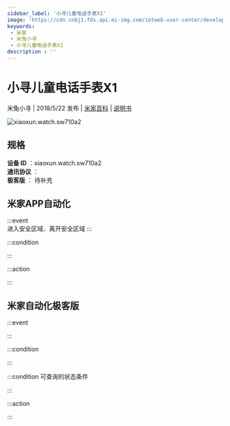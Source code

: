 ```yaml
---
sidebar_label: '小寻儿童电话手表X1'
image: 'https://cdn.cnbj1.fds.api.mi-img.com/iotweb-user-center/developer_1678870889818VsvN6gh7.png?GalaxyAccessKeyId=AKVGLQWBOVIRQ3XLEW&Expires=9223372036854775807&Signature=m2GXNr6ynSU3iwUAp4KsJqrIVpc='
keywords: 
 - 米家
 - 米兔小寻
 - 小寻儿童电话手表X1
description : ''
---
```

# 小寻儿童电话手表X1

米兔小寻 | 2018/5/22 发布 | [米家百科](https://home.mi.com/webapp/content/baike/product/index.html?model=xiaoxun.watch.sw710a2) | [说明书](https://home.mi.com/views/introduction.html?model=xiaoxun.watch.sw710a2&region=cn)

![xiaoxun.watch.sw710a2](https://cdn.cnbj1.fds.api.mi-img.com/iotweb-user-center/developer_1678870889818VsvN6gh7.png?GalaxyAccessKeyId=AKVGLQWBOVIRQ3XLEW&Expires=9223372036854775807&Signature=m2GXNr6ynSU3iwUAp4KsJqrIVpc=)

## 规格  
> 
**设备 ID** ：xiaoxun.watch.sw710a2  
**通讯协议** ：  
**极客版**  ： 待补充 


## 米家APP自动化  

:::event  
进入安全区域、离开安全区域
:::

:::condition  

:::

:::action   

:::

## 米家自动化极客版  

:::event  

:::

:::condition  

:::

:::condition 可查询的状态条件  

:::

:::action  

:::

        
